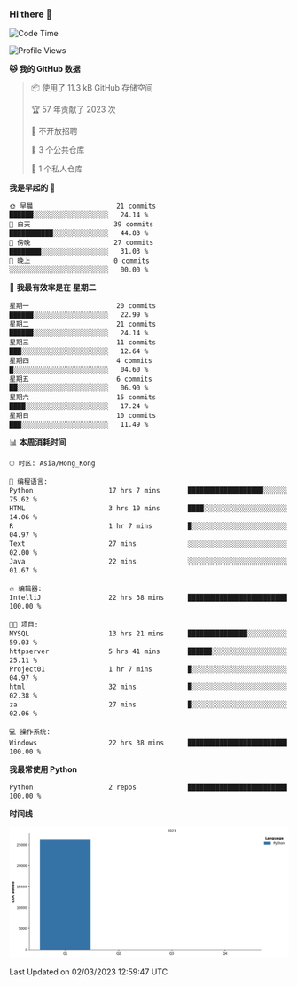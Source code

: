 ### Hi there 👋

<!--
**Mrzqd/Mrzqd** is a ✨ _special_ ✨ repository because its `README.md` (this file) appears on your GitHub profile.

Here are some ideas to get you started:

- 🔭 I’m currently working on ...
- 🌱 I’m currently learning ...
- 👯 I’m looking to collaborate on ...
- 🤔 I’m looking for help with ...
- 💬 Ask me about ...
- 📫 How to reach me: ...
- 😄 Pronouns: ...
- ⚡ Fun fact: ...
-->
<!--START_SECTION:waka-->
![Code Time](http://img.shields.io/badge/Code%20Time-32%20hrs%2021%20mins-blue)

![Profile Views](http://img.shields.io/badge/%E4%B8%AA%E4%BA%BA%E8%B5%84%E6%96%99%E8%A7%82%E7%9C%8B%E6%AC%A1%E6%95%B0-25-blue)

**🐱 我的 GitHub 数据** 

> 📦  使用了 11.3 kB GitHub 存储空间 
 > 
> 🏆 57 年贡献了 2023 次
 > 
> 🚫 不开放招聘
 > 
> 📜 3 个公共仓库 
 > 
> 🔑 1 个私人仓库 
 > 
**我是早起的 🐤** 

```text
🌞 早晨                     21 commits          ██████░░░░░░░░░░░░░░░░░░░   24.14 % 
🌆 白天                     39 commits          ███████████░░░░░░░░░░░░░░   44.83 % 
🌃 傍晚                     27 commits          ████████░░░░░░░░░░░░░░░░░   31.03 % 
🌙 晚上                     0 commits           ░░░░░░░░░░░░░░░░░░░░░░░░░   00.00 % 
```
📅 **我最有效率是在 星期二** 

```text
星期一                      20 commits          ██████░░░░░░░░░░░░░░░░░░░   22.99 % 
星期二                      21 commits          ██████░░░░░░░░░░░░░░░░░░░   24.14 % 
星期三                      11 commits          ███░░░░░░░░░░░░░░░░░░░░░░   12.64 % 
星期四                      4 commits           █░░░░░░░░░░░░░░░░░░░░░░░░   04.60 % 
星期五                      6 commits           ██░░░░░░░░░░░░░░░░░░░░░░░   06.90 % 
星期六                      15 commits          ████░░░░░░░░░░░░░░░░░░░░░   17.24 % 
星期日                      10 commits          ███░░░░░░░░░░░░░░░░░░░░░░   11.49 % 
```


📊 **本周消耗时间** 

```text
🕑︎ 时区: Asia/Hong_Kong

💬 编程语言: 
Python                   17 hrs 7 mins       ███████████████████░░░░░░   75.62 % 
HTML                     3 hrs 10 mins       ████░░░░░░░░░░░░░░░░░░░░░   14.06 % 
R                        1 hr 7 mins         █░░░░░░░░░░░░░░░░░░░░░░░░   04.97 % 
Text                     27 mins             ░░░░░░░░░░░░░░░░░░░░░░░░░   02.00 % 
Java                     22 mins             ░░░░░░░░░░░░░░░░░░░░░░░░░   01.67 % 

🔥 编辑器: 
IntelliJ                 22 hrs 38 mins      █████████████████████████   100.00 % 

🐱‍💻 项目: 
MYSQL                    13 hrs 21 mins      ███████████████░░░░░░░░░░   59.03 % 
httpserver               5 hrs 41 mins       ██████░░░░░░░░░░░░░░░░░░░   25.11 % 
Project01                1 hr 7 mins         █░░░░░░░░░░░░░░░░░░░░░░░░   04.97 % 
html                     32 mins             █░░░░░░░░░░░░░░░░░░░░░░░░   02.38 % 
za                       27 mins             █░░░░░░░░░░░░░░░░░░░░░░░░   02.06 % 

💻 操作系统: 
Windows                  22 hrs 38 mins      █████████████████████████   100.00 % 
```

**我最常使用 Python** 

```text
Python                   2 repos             █████████████████████████   100.00 % 
```



**时间线**

![Lines of Code chart](https://raw.githubusercontent.com/Mrzqd/Mrzqd/main/assets/bar_graph.png)


 Last Updated on 02/03/2023 12:59:47 UTC
<!--END_SECTION:waka-->
